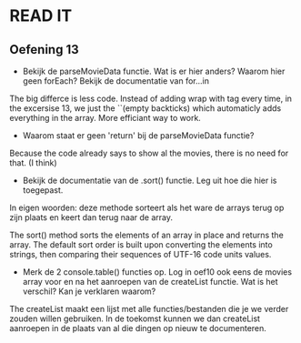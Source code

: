 # READ IT
## Oefening 13
* Bekijk de parseMovieData functie. Wat is er hier anders? Waarom hier geen forEach? Bekijk de documentatie van for...in

The big differce is less code. Instead of adding wrap with tag every time, in the excersise 13, we just the ``(empty backticks) which automaticly adds everything in the array.
More efficiant way to work.

* Waarom staat er geen 'return' bij de parseMovieData functie?

Because the code already says to show al the movies, there is no need for that. (I think)



* Bekijk de documentatie van de .sort() functie. Leg uit hoe die hier is toegepast.

In eigen woorden: deze methode sorteert als het ware de arrays terug op zijn plaats en keert dan terug naar de array.

The sort() method sorts the elements of an array in place and returns the array. The default sort order is built upon converting the elements into strings, then comparing their sequences of UTF-16 code units values.




* Merk de 2 console.table() functies op. Log in oef10 ook eens de movies array voor en na het aanroepen van de createList functie. Wat is het verschil? Kan je verklaren waarom?

The createList maakt een lijst met alle functies/bestanden die je we verder zouden willen gebruiken.
In de toekomst kunnen we dan createList aanroepen in de plaats van al die dingen op nieuw te documenteren.
